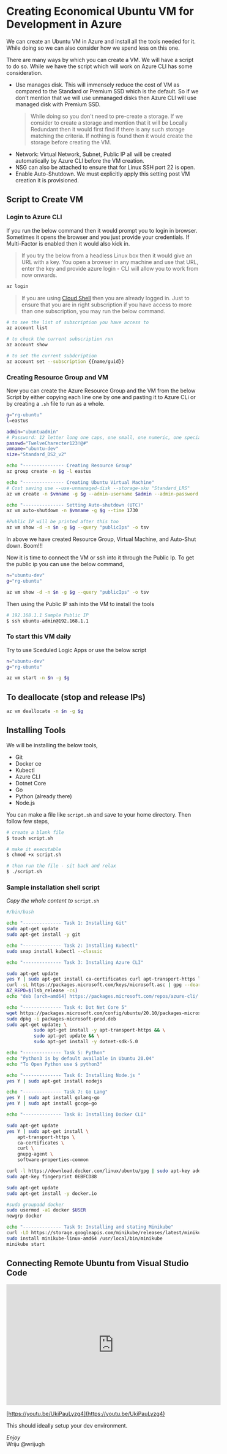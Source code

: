 # Creating Economical Ubuntu VM for Development in Azure

We can create an Ubuntu VM in Azure and install all the tools needed for it. While doing so we can also consider how we spend less on this one.

There are many ways by which you can create a VM. We will have a script to do so. While we have the script which will work on Azure CLI has some consideration.

- Use manages disk. This will immensely reduce the cost of VM as compared to the Standard or Premium SSD which is the default. So if we don't mention that we will use unmanaged disks then Azure CLI will use managed disk with Premium SSD.
  > While doing so you don't need to pre-create a storage. If we consider to create a storage and mention that it will be Locally Redundant then it would first find if there is any such storage matching the criteria. If nothing is found then it would create the storage before creating the VM.
- Network: Virtual Network, Subnet, Public IP all will be created automatically by Azure CLI before the VM creation.
- NSG can also be attached to ensure that for Linux SSH port 22 is open.
- Enable Auto-Shutdown. We must explicitly apply this setting post VM creation it is provisioned.

## Script to Create VM

### Login to Azure CLI

If you run the below command then it would prompt you to login in browser. Sometimes it opens the browser and you just provide your credentials. If Multi-Factor is enabled then it would also kick in.

> If you try the below from a headless Linux box then it would give an URL with a key. You open a browser in any machine and use that URL, enter the key and provide azure login - CLI will allow you to work from now onwards.

```bash
az login 
```

> If you are using [Cloud Shell](https://shell.azure.com) then you are already logged in. Just to ensure that you are in right subscription if you have access to more than one subscription, you may run the below command.

```sh
# to see the list of subscription you have access to 
az account list

# to check the current subscription run
az account show

# to set the current subdcription 
az account set --subscription {{name/guid}}
```

### Creating Resource Group and VM

Now you can create the Azure Resource Group and the VM from the below Script by either copying each line one by one and pasting it to Azure CLi or by creating a `.sh` file to run as a whole.

```sh
g="rg-ubuntu"
l=eastus

admin="ubuntuadmin"
# Password: 12 letter long one caps, one small, one numeric, one special char atleast
passwd="TwelveCharecter123!@#" 
vmname="ubuntu-dev"
size="Standard_DS2_v2"

echo "--------------- Creating Resource Group"
az group create -n $g -l eastus

echo "--------------- Creating Ubuntu Virtual Machine"
# Cost saving use --use-unmanaged-disk --storage-sku "Standard_LRS"
az vm create -n $vmname -g $g --admin-username $admin --admin-password $passwd --authentication-type password --os-disk-size-gb 200 --image ubuntults --size $size

echo "--------------- Setting Auto-shutdown (UTC)"
az vm auto-shutdown -n $vmname -g $g --time 1730

#Public IP will be printed after this too 
az vm show -d -n $n -g $g --query "publicIps" -o tsv
```

In above we have created Resource Group, Virtual Machine, and Auto-Shut down. Boom!!!

Now it is time to connect the VM or ssh into it through the Public Ip. To get the public ip you can use the below command,

```sh
n="ubuntu-dev"
g="rg-ubuntu"

az vm show -d -n $n -g $g --query "publicIps" -o tsv
```

Then using the Public IP ssh into the VM to install the tools

```sh
# 192.168.1.1 Sample Public IP
$ ssh ubuntu-admin@192.168.1.1
```

### To start this VM daily

Try to use Sceduled Logic Apps or use the below script

```sh
n="ubuntu-dev"
g="rg-ubuntu"

az vm start -n $n -g $g
```

## To deallocate (stop and release IPs)

```sh
az vm deallocate -n $n -g $g
```

## Installing Tools

We will be installing the below tools,

- Git
- Docker ce
- Kubectl
- Azure CLI
- Dotnet Core
- Go
- Python (already there)
- Node.js

You can make a file like `script.sh` and save to your home directory. Then follow few steps,

```sh
# create a blank file
$ touch script.sh

# make it executable 
$ chmod +x script.sh

# then run the file - sit back and relax
$ ./script.sh
```

### Sample installation shell script

*Copy the whole content to* `script.sh`

```sh
#/bin/bash

echo "-------------- Task 1: Installing Git"
sudo apt-get update
sudo apt-get install -y git

echo "-------------- Task 2: Installing Kubectl"
sudo snap install kubectl --classic

echo "-------------- Task 3: Installing Azure CLI"

sudo apt-get update
yes Y | sudo apt-get install ca-certificates curl apt-transport-https lsb-release gnupg
curl -sL https://packages.microsoft.com/keys/microsoft.asc | gpg --dearmor | sudo tee /etc/apt/trusted.gpg.d/microsoft.gpg > /dev/null
AZ_REPO=$(lsb_release -cs)
echo "deb [arch=amd64] https://packages.microsoft.com/repos/azure-cli/ $AZ_REPO main" | sudo tee /etc/apt/sources.list.d/azure-cli.list

echo "-------------- Task 4: Dot Net Core 5"
wget https://packages.microsoft.com/config/ubuntu/20.10/packages-microsoft-prod.deb -O packages-microsoft-prod.deb
sudo dpkg -i packages-microsoft-prod.deb
sudo apt-get update; \
          sudo apt-get install -y apt-transport-https && \
          sudo apt-get update && \
          sudo apt-get install -y dotnet-sdk-5.0

echo "-------------- Task 5: Python"
echo "Python3 is by default available in Ubuntu 20.04"
echo "To Open Python use $ python3"

echo "-------------- Task 6: Installing Node.js "
yes Y | sudo apt-get install nodejs

echo "-------------- Task 7: Go Lang"
yes Y | sudo apt install golang-go
yes Y | sudo apt install gccgo-go

echo "-------------- Task 8: Installing Docker CLI"

sudo apt-get update
yes Y | sudo apt-get install \
    apt-transport-https \
    ca-certificates \
    curl \
    gnupg-agent \
    software-properties-common

curl -l https://download.docker.com/linux/ubuntu/gpg | sudo apt-key add -
sudo apt-key fingerprint 0EBFCD88

sudo apt-get update
sudo apt-get install -y docker.io

#sudo groupadd docker
sudo usermod -aG docker $USER
newgrp docker

echo "-------------- Task 9: Installing and stating Minikube"
curl -LO https://storage.googleapis.com/minikube/releases/latest/minikube-linux-amd64
sudo install minikube-linux-amd64 /usr/local/bin/minikube
minikube start
```

## Connecting Remote Ubuntu from Visual Studio Code

<iframe width="560" height="315" src="https://www.youtube.com/embed/UkiPauLyzg4" frameborder="0" allow="accelerometer; autoplay; clipboard-write; encrypted-media; gyroscope; picture-in-picture" allowfullscreen></iframe>

[https://youtu.be/UkiPauLyzg4](https://youtu.be/UkiPauLyzg4)

This should ideally setup your dev environment.

*Enjoy*  
Wriju @wrijugh